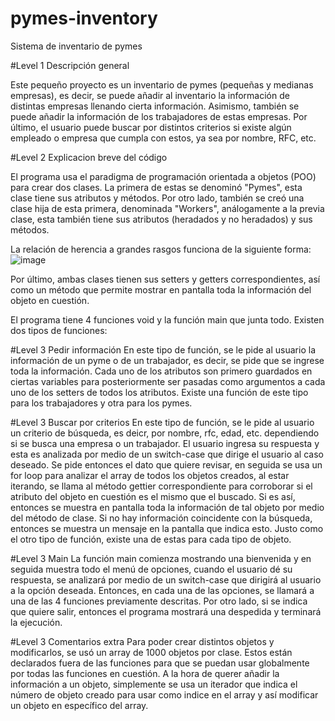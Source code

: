 # pymes-inventory
Sistema de inventario de pymes

#Level 1 Descripción general 

Este pequeño proyecto es un inventario de pymes (pequeñas y medianas empresas), es decir, se puede añadir al inventario la información de distintas
empresas llenando cierta información. Asimismo, también se puede añadir la información de los trabajadores de estas empresas. Por último, el usuario puede buscar por distintos
criterios si existe algún empleado o empresa que cumpla con estos, ya sea por nombre, RFC, etc. 

#Level 2 Explicacion breve del código 

El programa usa el paradigma de programación orientada a objetos (POO) para crear dos clases. La primera de estas se denominó "Pymes", esta clase tiene sus atributos y métodos. 
Por otro lado, también se creó una clase hija de esta primera, denominada "Workers", análogamente a la previa clase, esta también tiene sus atributos (heradados y no heradados) 
y sus métodos.

La relación de herencia a grandes rasgos funciona de la siguiente forma:
![image](https://user-images.githubusercontent.com/119465964/204956770-9e9ea5cb-4699-4295-8342-77248d64b6ba.png)

Por último, ambas clases tienen sus setters y getters correspondientes, así como un método que permite mostrar en pantalla toda la información del objeto en cuestión. 

El programa tiene 4 funciones void y la función main que junta todo. Existen dos tipos de funciones: 

#Level 3 Pedir información
En este tipo de función, se le pide al usuario la información de un pyme o de un trabajador, es decir, se pide que se ingrese toda la información. Cada uno de los atributos son primero
guardados en ciertas variables para posteriormente ser pasadas como argumentos a cada uno de los setters de todos los atributos. Existe una función de este tipo para los trabajadores y 
otra para los pymes.

#Level 3 Buscar por criterios
En este tipo de función, se le pide al usuario un criterio de búsqueda, es deicr, por nombre, rfc, edad, etc. dependiendo si se busca una empresa o un trabajador. El usuario ingresa su 
respuesta y esta es analizada por medio de un switch-case que dirige el usuario al caso deseado. Se pide entonces el dato que quiere revisar, en seguida se usa un for loop para analizar
el array de todos los objetos creados, al estar iterando, se llama al método gettier correspondiente para corroborar si el atributo del objeto en cuestión es el mismo que el buscado. 
Si es así, entonces se muestra en pantalla toda la información de tal objeto por medio del método de clase. Si no hay información coincidente con la búsqueda, entonces se muestra un mensaje
en la pantalla que indica esto. Justo como el otro tipo de función, existe una de estas para cada tipo de objeto. 

#Level 3 Main 
La función main comienza mostrando una bienvenida y en seguida muestra todo el menú de opciones, cuando el usuario dé su respuesta, se analizará por medio de un switch-case que dirigirá 
al usuario a la opción deseada. Entonces, en cada una de las opciones, se llamará a una de las 4 funciones previamente descritas. Por otro lado, si se indica que quiere salir, entonces 
el programa mostrará una despedida y terminará la ejecución. 

#Level 3 Comentarios extra 
Para poder crear distintos objetos y modificarlos, se usó un array de 1000 objetos por clase. Estos están declarados fuera de las funciones para que se puedan usar globalmente por todas las
funciones en cuestión. A la hora de querer añadir la información a un objeto, simplemente se usa un iterador que indica el número de objeto creado para usar como indice en el array y así modificar
un objeto en específico del array. 
